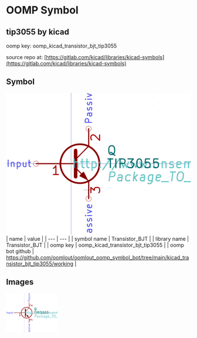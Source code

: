 # OOMP Symbol  
## tip3055  by kicad  
  
oomp key: oomp_kicad_transistor_bjt_tip3055  
  
source repo at: [https://gitlab.com/kicad/libraries/kicad-symbols](https://gitlab.com/kicad/libraries/kicad-symbols)  
## Symbol  
  
[![working.png](working_600.png)](working.png)  
| name | value | 
| --- | --- | 
| symbol name | Transistor_BJT | 
| library name | Transistor_BJT | 
| oomp key | oomp_kicad_transistor_bjt_tip3055 | 
| oomp bot github | https://github.com/oomlout/oomlout_oomp_symbol_bot/tree/main/kicad_transistor_bjt_tip3055/working | 
## Images  
  
[![working.png](working_140.png)](working.png)  
